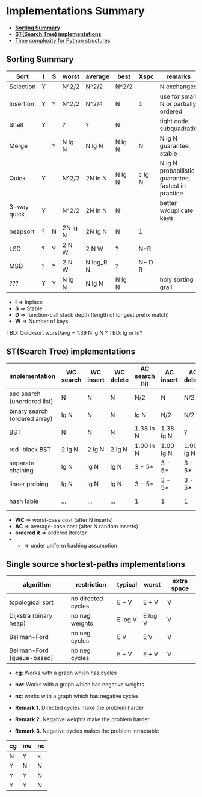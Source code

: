 # Implementations Summary

  * [**Sorting Summary**](#sorting-summary)
  * [**ST(Search Tree) implementations**](#stsearch-tree-implementations)
  * [Time complexity for Python structures](https://wiki.python.org/moin/TimeComplexity)

## Sorting Summary    

| Sort        | I | S | worst  | average | best    | Xspc | remarks
| ----------- |---|---| ------ | ------- | ------- | ---- | --------------------
| Selection   | Y |   | N^2/2  |   N^2/2 |   N^2/2 |      | N exchanges
| Insertion   | Y | Y | N^2/2  |   N^2/4 |       N |   1  | use for small N or partially ordered
| Shell       | Y |   |     ?  |       ? |       N |      | tight code, subquadratic
| Merge       |   | Y | N lg N |  N lg N |  N lg N |   N  | N lg N guarantee, stable
| Quick       | Y |   | N^2/2  | 2N ln N |  N lg N |c lg N| N lg N probabilistic guarantee, fastest in practice
| 3-way quick | Y |   | N^2/2  | 2N ln N |       N |      | better w/duplicate keys
| heapsort    | ? | N |2N lg N | 2N lg N |       N |   1  | 
| LSD         | ? | Y |  2 N W |  2 N W  |       ? | N+R  | 
| MSD         | ? | Y |  2 N W |N log_R N|       ? |N+ D R| 
| ???         | Y | Y | N lg N |  N lg N |  N lg N |      | holy sorting grail

* **I** => Inplace
* **S** => Stable
* **D** => function-call stack depth (length of longest prefix match)
* **W** => Number of keys

TBD: Quicksort worst/avg = 1.39 N lg N ?
TBD: lg or ln?

## ST(Search Tree) implementations

| implementation                | WC search | WC insert | WC delete | AC search hit | AC insert | AC delete | ordered it? | key i/f
| --------------                | --------- | --------- | --------- | ------------- | --------- | --------- | ----------- | -------
| seq search (unordered list)   |   N       |      N    |      N    |       N/2     |   N       |    N/2    |     no      | equals()
| binary search (ordered array) |  lg N     |      N    |      N    |      lg N     |  N/2      |    N/2    |    yes      | compareTo()
| BST                           |   N       |      N    |      N    |    1.38 ln N  | 1.38 lg N |     ?     |    yes      | compareTo()
| red-black BST                 | 2 lg N    |    2 lg N |    2 lg N |    1.00 ln N  | 1.00 lg N | 1.00 lg N |    yes      | compareTo()
| separate chaining             |   lg N    |      lg N |      lg N |    3 - 5*     | 3 - 5*    | 3 - 5*    |     no      | equals()
| linear probing                |   lg N    |      lg N |      lg N |    3 - 5*     | 3 - 5*    | 3 - 5*    |     no      | equals()
| hash table                    |    ...    |    ...    |    ...    |      1        |    1      |    1      |     no      | equals(), hashCode()

* **WC** => worst-case cost (after N inserts)
* **AC** => average-case cost (after N random inserts)
* **ordered it** => ordered iterator
* * => under uniform hashing assumption


## Single source shortest-paths implementations

| algorithm                 | restriction        | typical | worst   | extra space
| ------------------------- | ------------------ | ------- | ------- | -----------
| topological sort          | no directed cycles | E + V   | E + V   | V
| Dijkstra (binary heap)    | no neg. weights    | E log V | E log V | V
| Bellman-Ford              | no neg. cycles     | E V     | E V     | V
| Bellman-Ford (queue-based)| no neg. cycles     | E + V   | E + V   | V

* **cg**: Works with a graph which has cycles
* **nw**: Works with a graph which has negative weights
* **nc**: works with a graph which has negative cycles

* **Remark 1.** Directed cycles make the problem harder
* **Remark 2.** Negative weights make the problem harder
* **Remark 3.** Negative cycles makes the problem intractable

| cg | nw | nc |
| -- | -- | -- |
|  N |  Y |  x |
|  Y |  N |  N |
|  Y |  Y |  N |
|  Y |  Y |  N |
